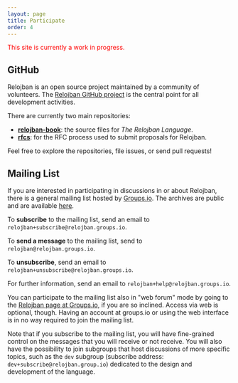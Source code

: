 ```yaml
---
layout: page
title: Participate
order: 4
---
```


<font color="red">This site is currently a work in progress.</font>

## GitHub

Relojban is an open source project maintained by a community of volunteers. The [Relojban GitHub project](https://github.com/relojban/) is the central point for all development activities.

There are currently two main repositories:

- **[relojban-book](https://github.com/relojban/relojban-book/)**: the source files for _The Relojban Language_.
- **[rfcs](https://github.com/relojban/rfcs/)**: for the RFC process used to submit proposals for Relojban.

Feel free to explore the repositories, file issues, or send pull requests!

## Mailing List

If you are interested in participating in discussions in or about Relojban, there is a general mailing list hosted by [Groups.io](https://groups.io). The archives are public and are available [here](https://relojban.groups.io/g/relojban/topics/).

To **subscribe** to the mailing list, send an email to `relojban+subscribe@relojban.groups.io`.

To **send a message** to the mailing list, send to `relojban@relojban.groups.io`.

To **unsubscribe**, send an email to `relojban+unsubscribe@relojban.groups.io`.

For further information, send an email to `relojban+help@relojban.groups.io`.

You can participate to the mailing list also in "web forum" mode by going to the [Relojban page at Groups.io](https://relojban.groups.io/g/relojban/), if you are so inclined. Access via web is optional, though. Having an account at groups.io or using the web interface is in no way required to join the mailing list.

Note that if you subscribe to the mailing list, you will have fine-grained control on the messages that you will receive or not receive. You will also have the possibility to join subgroups that host discussions of more specific topics, such as the `dev` subgroup (subscribe address: `dev+subscribe@relojban.group.io`) dedicated to the design and development of the language.
